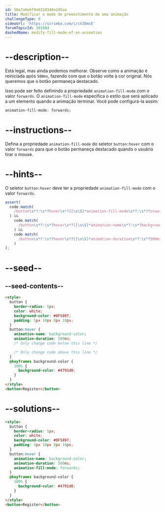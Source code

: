 ```yaml
---
id: 58a7a6ebf9a6318348e2d5aa
title: Modificar o modo de preenchimento de uma animação
challengeType: 0
videoUrl: 'https://scrimba.com/c/cVJDmcE'
forumTopicId: 301064
dashedName: modify-fill-mode-of-an-animation
---
```


# --description--

Está legal, mas ainda podemos melhorar. Observe como a animação é reiniciada após `500ms`, fazendo com que o botão volte à cor original. Nós queremos que o botão permaneça destacado.

Isso pode ser feito definindo a propriedade `animation-fill-mode` com o valor `forwards`. O `animation-fill-mode` especifica o estilo que será aplicado a um elemento quando a animação terminar. Você pode configurá-la assim:

```css
animation-fill-mode: forwards;
```

# --instructions--

Defina a propriedade `animation-fill-mode` do seletor `button:hover` com o valor `forwards` para que o botão permaneça destacado quando o usuário tirar o mouse.

# --hints--

O seletor `button:hover` deve ter a propriedade `animation-fill-mode` com o valor `forwards`.

```js
assert(
  code.match(
    /button\s*?:\s*?hover\s*?{[\s\S]*animation-fill-mode\s*?:\s*?forwards\s*?;[\s\S]*}/gi
  ) &&
    code.match(
      /button\s*?:\s*?hover\s*?{[\s\S]*animation-name\s*?:\s*?background-color\s*?;[\s\S]*}/gi
    ) &&
    code.match(
      /button\s*?:\s*?hover\s*?{[\s\S]*animation-duration\s*?:\s*?500ms\s*?;[\s\S]*}/gi
    )
);
```

# --seed--

## --seed-contents--

```html
<style>
  button {
    border-radius: 5px;
    color: white;
    background-color: #0F5897;
    padding: 5px 10px 8px 10px;
  }
  button:hover {
    animation-name: background-color;
    animation-duration: 500ms;
    /* Only change code below this line */

    /* Only change code above this line */
  }
  @keyframes background-color {
    100% {
      background-color: #4791d0;
    }
  }
</style>
<button>Register</button>
```

# --solutions--

```html
<style>
  button {
    border-radius: 5px;
    color: white;
    background-color: #0F5897;
    padding: 5px 10px 8px 10px;
  }
  button:hover {
    animation-name: background-color;
    animation-duration: 500ms;
    animation-fill-mode: forwards;
  }
  @keyframes background-color {
    100% {
      background-color: #4791d0;
    }
  }
</style>
<button>Register</button>
```
